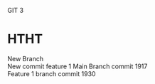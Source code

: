 GIT 3
<br>
# HTHT
New Branch<br>
New commit feature 1
Main Branch commit 1917
<br>Feature 1 branch commit 1930

